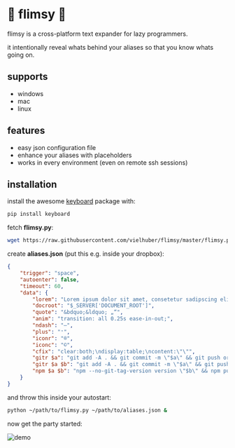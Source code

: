 # 🐨 flimsy 🐨

flimsy is a cross-platform text expander for lazy programmers.

it intentionally reveal whats behind your aliases so that you know whats going on.

## supports

* windows
* mac
* linux

## features

* easy json configuration file
* enhance your aliases with placeholders
* works in every environment (even on remote ssh sessions)

## installation

install the awesome [keyboard](https://github.com/boppreh/keyboard) package with:
```bash
pip install keyboard
```

fetch **flimsy.py**:
```bash
wget https://raw.githubusercontent.com/vielhuber/flimsy/master/flimsy.py
```

create **aliases.json** (put this e.g. inside your dropbox):
```json
{
    "trigger": "space",
    "autoenter": false,
    "timeout": 60,
    "data": {
        "lorem": "Lorem ipsum dolor sit amet, consetetur sadipscing elitr, sed diam nonumy eirmod tempor invidunt ut labore et dolore magna aliquyam erat, sed diam voluptua. At vero eos et accusam et justo duo dolores et ea rebum. Stet clita kasd gubergren, no sea takimata sanctus est Lorem ipsum dolor sit amet. Lorem ipsum dolor sit amet, consetetur sadipscing elitr, sed diam nonumy eirmod tempor invidunt ut labore et dolore magna aliquyam erat, sed diam voluptua. At vero eos et accusam et justo duo dolores et ea rebum. Stet clita kasd gubergren, no sea takimata sanctus est Lorem ipsum dolor sit amet.",
        "docroot": "$_SERVER['DOCUMENT_ROOT']",
        "quote": "&bdquo;&ldquo; „“",
        "anim": "transition: all 0.25s ease-in-out;",
        "ndash": "–",
        "plus": "⁺",
        "iconr": "®",
        "iconc": "©",
        "cfix": "clear:both;\ndisplay:table;\ncontent:\"\"",
        "gitr $a": "git add -A . && git commit -m \"$a\" && git push origin master",
        "gitr $a $b": "git add -A . && git commit -m \"$a\" && git push origin master && git tag -a \"$b\" -m \"$a\" && git push --tags",
        "npm $a $b": "npm --no-git-tag-version version \"$b\" && npm publish && git add -A . && git commit -m \"$a\" && git push origin master && git tag -a \"$b\" -m \"$a\" && git push --tags"
    }
}

```

and throw this inside your autostart:
```bash
python ~/path/to/flimsy.py ~/path/to/aliases.json &
```

now get the party started:

![demo](https://media.giphy.com/media/qPa9vUYCUrx6w/giphy.gif)